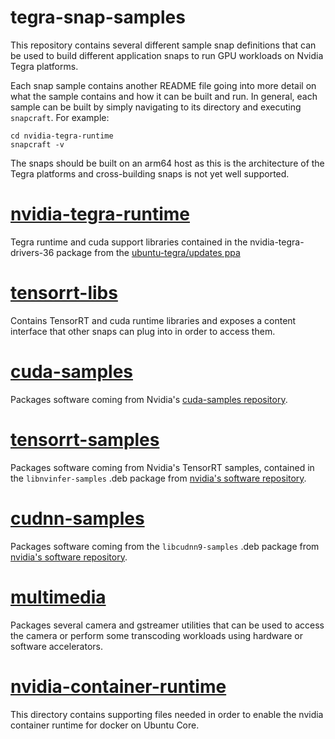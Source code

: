 # tegra-snap-samples

This repository contains several different sample snap definitions that can be used to build different application snaps to run GPU workloads on Nvidia Tegra platforms.

Each snap sample contains another README file going into more detail on what the sample contains and how it can be built and run.
In general, each sample can be built by simply navigating to its directory and executing `snapcraft`. For example:
```
cd nvidia-tegra-runtime
snapcraft -v
```

The snaps should be built on an arm64 host as this is the architecture of the Tegra platforms and cross-building snaps is not yet well supported.

# [nvidia-tegra-runtime](nvidia-tegra-runtime)

Tegra runtime and cuda support libraries contained in the nvidia-tegra-drivers-36 package from the [ubuntu-tegra/updates ppa](https://launchpad.net/~ubuntu-tegra/+archive/ubuntu/updates)

# [tensorrt-libs](tensorrt-libs)

Contains TensorRT and cuda runtime libraries and exposes a content interface that other snaps can plug into in order to access them.

# [cuda-samples](cuda-samples)

Packages software coming from Nvidia's [cuda-samples repository](https://github.com/NVIDIA/cuda-samples/).

# [tensorrt-samples](tensorrt-samples)

Packages software coming from Nvidia's TensorRT samples, contained in the `libnvinfer-samples` .deb package from [nvidia's software repository](https://repo.download.nvidia.com/jetson/).

# [cudnn-samples](cudnn-samples)

Packages software coming from the `libcudnn9-samples` .deb package from [nvidia's software repository](https://repo.download.nvidia.com/jetson/).

# [multimedia](multimedia)

Packages several camera and gstreamer utilities that can be used to access the camera or perform some transcoding workloads using hardware or software accelerators.

# [nvidia-container-runtime](nvidia-container-runtime/)

This directory contains supporting files needed in order to enable the nvidia container runtime for docker on Ubuntu Core.
